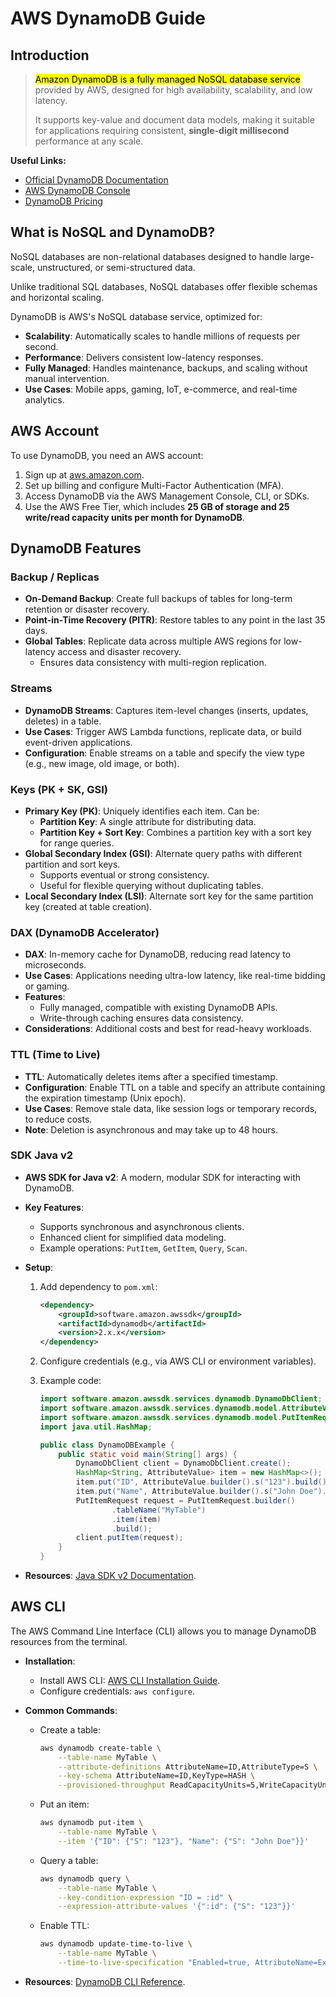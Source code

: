 # AWS DynamoDB Guide

## Introduction

> <mark>Amazon DynamoDB is a fully managed NoSQL database service</mark> provided by AWS, designed for high availability, scalability, and low latency.
> 
> It supports key-value and document data models, making it suitable for applications requiring consistent, **single-digit millisecond** performance at any scale.

**Useful Links:**

- [Official DynamoDB Documentation](https://docs.aws.amazon.com/dynamodb/)
- [AWS DynamoDB Console](https://aws.amazon.com/dynamodb/)
- [DynamoDB Pricing](https://aws.amazon.com/dynamodb/pricing/)

## What is NoSQL and DynamoDB?

NoSQL databases are non-relational databases designed to handle large-scale, unstructured, or semi-structured data. 

Unlike traditional SQL databases, NoSQL databases offer flexible schemas and horizontal scaling.

DynamoDB is AWS's NoSQL database service, optimized for:

- **Scalability**: Automatically scales to handle millions of requests per second.
- **Performance**: Delivers consistent low-latency responses.
- **Fully Managed**: Handles maintenance, backups, and scaling without manual intervention.
- **Use Cases**: Mobile apps, gaming, IoT, e-commerce, and real-time analytics.

## AWS Account

To use DynamoDB, you need an AWS account:

1. Sign up at [aws.amazon.com](https://aws.amazon.com/).
2. Set up billing and configure Multi-Factor Authentication (MFA).
3. Access DynamoDB via the AWS Management Console, CLI, or SDKs.
4. Use the AWS Free Tier, which includes **25 GB of storage and 25 write/read capacity units per month for DynamoDB**.

## DynamoDB Features

### Backup / Replicas

- **On-Demand Backup**: Create full backups of tables for long-term retention or disaster recovery.
- **Point-in-Time Recovery (PITR)**: Restore tables to any point in the last 35 days.
- **Global Tables**: Replicate data across multiple AWS regions for low-latency access and disaster recovery.
  - Ensures data consistency with multi-region replication.

### Streams

- **DynamoDB Streams**: Captures item-level changes (inserts, updates, deletes) in a table.
- **Use Cases**: Trigger AWS Lambda functions, replicate data, or build event-driven applications.
- **Configuration**: Enable streams on a table and specify the view type (e.g., new image, old image, or both).

### Keys (PK + SK, GSI)

- **Primary Key (PK)**: Uniquely identifies each item. Can be:
  - **Partition Key**: A single attribute for distributing data.
  - **Partition Key + Sort Key**: Combines a partition key with a sort key for range queries.
- **Global Secondary Index (GSI)**: Alternate query paths with different partition and sort keys.
  - Supports eventual or strong consistency.
  - Useful for flexible querying without duplicating tables.
- **Local Secondary Index (LSI)**: Alternate sort key for the same partition key (created at table creation).

### DAX (DynamoDB Accelerator)

- **DAX**: In-memory cache for DynamoDB, reducing read latency to microseconds.
- **Use Cases**: Applications needing ultra-low latency, like real-time bidding or gaming.
- **Features**:
  - Fully managed, compatible with existing DynamoDB APIs.
  - Write-through caching ensures data consistency.
- **Considerations**: Additional costs and best for read-heavy workloads.

### TTL (Time to Live)

- **TTL**: Automatically deletes items after a specified timestamp.
- **Configuration**: Enable TTL on a table and specify an attribute containing the expiration timestamp (Unix epoch).
- **Use Cases**: Remove stale data, like session logs or temporary records, to reduce costs.
- **Note**: Deletion is asynchronous and may take up to 48 hours.

### SDK Java v2

- **AWS SDK for Java v2**: A modern, modular SDK for interacting with DynamoDB.

- **Key Features**:
  
  - Supports synchronous and asynchronous clients.
  - Enhanced client for simplified data modeling.
  - Example operations: `PutItem`, `GetItem`, `Query`, `Scan`.

- **Setup**:
  
  1. Add dependency to `pom.xml`:
     
     ```xml
     <dependency>
         <groupId>software.amazon.awssdk</groupId>
         <artifactId>dynamodb</artifactId>
         <version>2.x.x</version>
     </dependency>
     ```
  
  2. Configure credentials (e.g., via AWS CLI or environment variables).
  
  3. Example code:
     
     ```java
     import software.amazon.awssdk.services.dynamodb.DynamoDbClient;
     import software.amazon.awssdk.services.dynamodb.model.AttributeValue;
     import software.amazon.awssdk.services.dynamodb.model.PutItemRequest;
     import java.util.HashMap;
     
     public class DynamoDBExample {
         public static void main(String[] args) {
             DynamoDbClient client = DynamoDbClient.create();
             HashMap<String, AttributeValue> item = new HashMap<>();
             item.put("ID", AttributeValue.builder().s("123").build());
             item.put("Name", AttributeValue.builder().s("John Doe").build());
             PutItemRequest request = PutItemRequest.builder()
                     .tableName("MyTable")
                     .item(item)
                     .build();
             client.putItem(request);
         }
     }
     ```

- **Resources**: [Java SDK v2 Documentation](https://docs.aws.amazon.com/sdk-for-java/v2/developer-guide/basics.html).

## AWS CLI

The AWS Command Line Interface (CLI) allows you to manage DynamoDB resources from the terminal.

- **Installation**:
  
  - Install AWS CLI: [AWS CLI Installation Guide](https://docs.aws.amazon.com/cli/latest/userguide/install-cliv2.html).
  - Configure credentials: `aws configure`.

- **Common Commands**:
  
  - Create a table:
    
    ```bash
    aws dynamodb create-table \
        --table-name MyTable \
        --attribute-definitions AttributeName=ID,AttributeType=S \
        --key-schema AttributeName=ID,KeyType=HASH \
        --provisioned-throughput ReadCapacityUnits=5,WriteCapacityUnits=5
    ```
  
  - Put an item:
    
    ```bash
    aws dynamodb put-item \
        --table-name MyTable \
        --item '{"ID": {"S": "123"}, "Name": {"S": "John Doe"}}'
    ```
  
  - Query a table:
    
    ```bash
    aws dynamodb query \
        --table-name MyTable \
        --key-condition-expression "ID = :id" \
        --expression-attribute-values '{":id": {"S": "123"}}'
    ```
  
  - Enable TTL:
    
    ```bash
    aws dynamodb update-time-to-live \
        --table-name MyTable \
        --time-to-live-specification "Enabled=true, AttributeName=ExpirationTime"
    ```

- **Resources**: [DynamoDB CLI Reference](https://docs.aws.amazon.com/cli/latest/reference/dynamodb/).